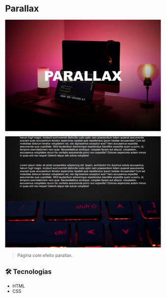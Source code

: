 # Parallax

![imagem](./.github/parallax_index.html.png)

![imagem-2](./.github/parallax_index.html%20(1).png)

>Página com efeito parallax.

## 🛠️ Tecnologias

- HTML
- CSS